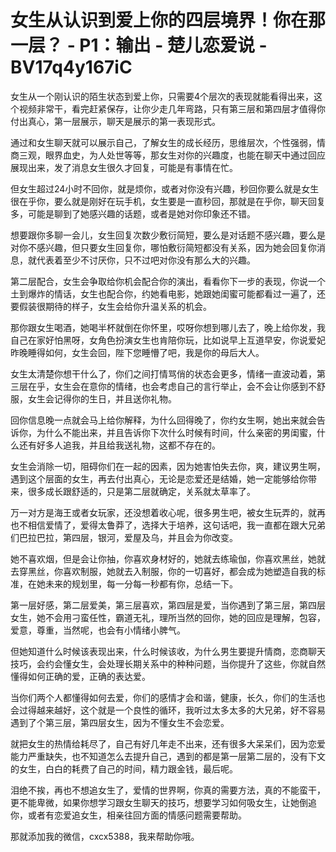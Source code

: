 # 女生从认识到爱上你的四层境界！你在那一层？ - P1：输出 - 楚儿恋爱说 - BV17q4y167iC

女生从一个刚认识的陌生状态到爱上你，只需要4个层次的表现就能看得出来，这个视频非常干，看完赶紧保存，让你少走几年弯路，只有第三层和第四层才值得你付出真心，第一层展示，聊天是展示的第一表现形式。

通过和女生聊天就可以展示自己，了解女生的成长经历，思维层次，个性强弱，情商三观，眼界血史，为人处世等等，那女生对你的兴趣度，也能在聊天中通过回应展现出来，发了消息女生很久才回复，可能是有事情在忙。

但女生超过24小时不回你，就是烦你，或者对你没有兴趣，秒回你要么就是女生很在乎你，要么就是刚好在玩手机，女生要是一直秒回，那就是在乎你，聊天回复多，可能是聊到了她感兴趣的话题，或者是她对你印象还不错。

想要跟你多聊一会儿，女生回复次数少敷衍简短，要么是对话题不感兴趣，要么是对你不感兴趣，但只要女生回复你，哪怕敷衍简短都没有关系，因为她会回复你消息，就代表着至少不讨厌你，只不过吧对你没有那么大的兴趣。

第二层配合，女生会争取给你机会配合你的演出，看看你下一步的表现，你说一个土到爆炸的情话，女生也配合你，约她看电影，她跟她闺蜜可能都看过一遍了，还要假装很期待的样子，女生会给你升温关系的机会。

那你跟女生喝酒，她喝半杯就倒在你怀里，哎呀你想到哪儿去了，晚上给你发，我自己在家好怕黑呀，女角色扮演女生也肯陪你玩，比如说早上互道早安，你说爱妃昨晚睡得如何，女生会回，陛下您睡懵了吧，我是你的母后大人。

女生太清楚你想干什么了，你们之间打情骂俏的状态会更多，情绪一直波动着，第三层在乎，女生会在意你的情绪，也会考虑自己的言行举止，会不会让你感到不舒服，女生会记得你的生日，并且送你礼物。

回你信息晚一点就会马上给你解释，为什么回得晚了，你约女生啊，她出来就会告诉你，为什么不能出来，并且告诉你下次什么时候有时间，什么亲密的男闺蜜，什么还有好多人追我，并且给我送礼物，这都不存在的。

女生会消除一切，阻碍你们在一起的因素，因为她害怕失去你，爽，建议男生啊，遇到这个层面的女生，再去付出真心，无论是恋爱还是结婚，她一定能够给你带来，很多成长跟舒适的，只是第二层就确定，关系就太草率了。

万一对方是海王或者女玩家，还没想着收心呢，很多男生吧，被女生玩弄的，就再也不相信爱情了，爱得太鲁莽了，选择大于培养，这句话吧，我一直都在跟大兄弟们巴拉巴拉，第四层，银河，爱屋及乌，并且会为你改变。

她不喜欢烟，但是会让你抽，你喜欢身材好的，她就去练瑜伽，你喜欢黑丝，她就去穿黑丝，你喜欢制服，她就去入制服，你的一切喜好，都会成为她塑造自我的标准，在她未来的规划里，每一分每一秒都有你，总结一下。

第一层好感，第二层爱美，第三层喜欢，第四层是爱，当你遇到了第三层，第四层女生，她不会用刁蛮任性，霸道无礼，理所当然的回你，她的回应是理解，包容，爱意，尊重，当然呢，也会有小情绪小脾气。

但她知道什么时候该表现出来，什么时候该收，为什么男生要提升情商，恋商聊天技巧，会约会懂女生，会处理长期关系中的种种问题，当你提升了这些，你就自然懂得如何正确的爱，正确的表达爱。

当你们两个人都懂得如何去爱，你们的感情才会和谐，健康，长久，你们的生活也会过得越来越好，这个就是一个良性的循环，我听过太多太多的大兄弟，好不容易遇到了个第三层，第四层女生，因为不懂女生不会恋爱。

就把女生的热情给耗尽了，自己有好几年走不出来，还有很多大呆呆们，因为恋爱能力严重缺失，也不知道怎么去提升自己，遇到的都是第一层第二层的，没有下文的女生，白白的耗费了自己的时间，精力跟金钱，最后呢。

泪绝不挨，再也不想追女生了，爱情的世界啊，你真的需要方法，真的不能蛮干，更不能卑微，如果你想学习跟女生聊天的技巧，想要学习如何吸女生，让她倒追你，或者有恋爱追女生，相亲往回方面的情感问题需要帮助。

那就添加我的微信，cxcx5388，我来帮助你哦。